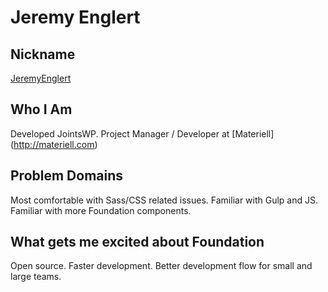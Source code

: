 # Jeremy Englert

## Nickname
[JeremyEnglert](https://github.com/JeremyEnglert)

## Who I Am
Developed JointsWP. Project Manager / Developer at [Materiell] (http://materiell.com)

## Problem Domains
Most comfortable with Sass/CSS related issues. Familiar with Gulp and JS. Familiar with more Foundation components. 

## What gets me excited about Foundation
Open source. Faster development. Better development flow for small and large teams.